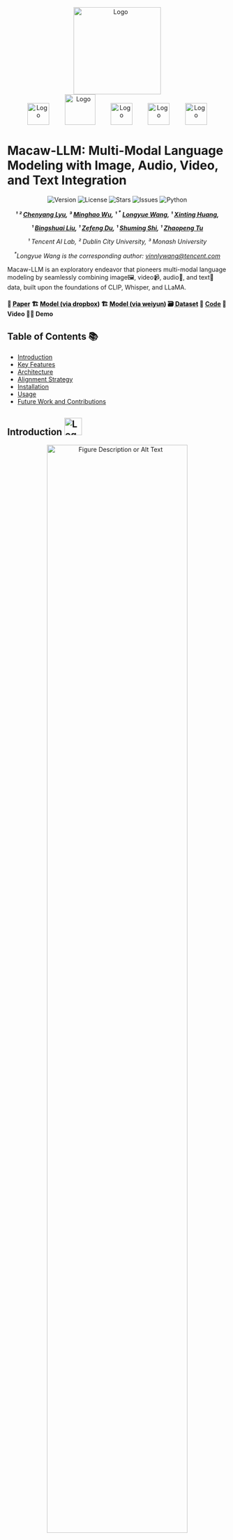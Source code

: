 <div align="center">
  <img src="https://raw.githubusercontent.com/lyuchenyang/Macaw-LLM/main/assets/logo-text.png" alt="Logo" width="200">
</div>

<div align="center"> <img src="/assets/2-watermark.png" alt="Logo" width="50"> &nbsp; &nbsp; &nbsp; &nbsp; <img src="/assets/1-watermark.png" alt="Logo" width="70"> &nbsp; &nbsp; &nbsp; &nbsp; <img src="/assets/0-watermark.png" alt="Logo" width="50"> &nbsp; &nbsp; &nbsp; &nbsp; <img src="/assets/3-watermark.png" alt="Logo" width="50"> &nbsp; &nbsp; &nbsp; &nbsp; <img src="/assets/4-watermark.png" alt="Logo" width="50"> </div>

# Macaw-LLM: Multi-Modal Language Modeling with Image, Audio, Video, and Text Integration


<div align="center">
<img src="https://img.shields.io/badge/Version-1.0.0-blue.svg" alt="Version"> 
<img src="https://img.shields.io/badge/License-CC%20BY%204.0-green.svg" alt="License">
<img src="https://img.shields.io/github/stars/lyuchenyang/Macaw-LLM?color=yellow" alt="Stars">
<img src="https://img.shields.io/github/issues/lyuchenyang/Macaw-LLM?color=red" alt="Issues">
<img src="https://img.shields.io/badge/python-3.8-purple.svg" alt="Python">
  
  
<!-- **Authors:** -->

**_¹ ² [Chenyang Lyu](https://lyuchenyang.github.io), ³ [Minghao Wu](https://minghao-wu.github.io/), ¹ <sup>*</sup> [Longyue Wang](http://www.longyuewang.com/), ¹ [Xinting Huang](https://timhuang1.github.io/),_**

**_¹ [Bingshuai Liu](bingshuailiu.github.io), ¹ [Zefeng Du](https://seeledu.github.io/index-en.html), ¹ [Shuming Shi](https://shumingshi.github.io/), ¹ [Zhaopeng Tu](http://www.zptu.net/)_**


<!-- **Affiliations:** -->

_¹ Tencent AI Lab, ² Dublin City University, ³ Monash University_

_<sup>*</sup>Longyue Wang is the corresponding author: [vinnlywang@tencent.com](mailto:{vinnlywang@tencent.com)_
</div>


Macaw-LLM is an exploratory endeavor that pioneers multi-modal language modeling by seamlessly combining image🖼️, video📹, audio🎵, and text📝 data, built upon the foundations of CLIP, Whisper, and LLaMA.

#### 📰 <a href="https://tinyurl.com/4rsexudv" style="color: black; text-decoration: underline;text-decoration-style: dotted;">Paper</a>     :building_construction: <a href="https://tinyurl.com/yem9m4nf" style="color: black; text-decoration: underline;text-decoration-style: dotted;">Model (via dropbox)</a>    :building_construction: <a href="https://share.weiyun.com/27EFG2pq" style="color: black; text-decoration: underline;text-decoration-style: dotted;">Model (via weiyun)</a>    :card_file_box: <a href="/data" style="color: black; text-decoration: underline;text-decoration-style: dotted;">Dataset</a>    :bricks: [Code](#usage)    :monocle_face: Video    :technologist: Demo    

## Table of Contents 📚

- [Introduction](#introduction)
- [Key Features](#key-features)
- [Architecture](#architecture)
- [Alignment Strategy](#alignment-strategy)
- [Installation](#installation)
- [Usage](#usage)
- [Future Work and Contributions](#future-work-and-contributions)

## Introduction <img src="/assets/4-watermark.png" alt="Logo" width="40">
<div align="center">
  <img src="assets/alignment.png" alt="Figure Description or Alt Text" width="80%">
</div>

<!-- ![Figure Description or Alt Text](alignment.png) -->

In recent years, the field of language modeling has witnessed remarkable advancements. However, the integration of multiple modalities, such as images, videos, audios, and text, has remained a challenging task. Macaw-LLM is a model of its kind, bringing together state-of-the-art models for processing visual, auditory, and textual information, namely CLIP, Whisper, and LLaMA.

## Key Features 🔑

Macaw-LLM boasts the following unique features:

1. **Simple & Fast Alignment**: Macaw-LLM enables seamless integration of multi-modal data through simple and fast alignment to LLM embeddings. This efficient process ensures quick adaptation of diverse data types.
2. **One-Stage Instruction Fine-Tuning**: Our model streamlines the adaptation process through one-stage instruction fine-tuning, promoting a more efficient learning experience.
3. **New Multi-modal Instruction Dataset**: We create a new multi-modal instruction dataset that covers diverse instructional tasks leveraging image and video modalities, which facilitates future work on multi-modal LLMs.


## Architecture <img src="/assets/2-watermark.png" alt="Logo" width="40">

Macaw-LLM is composed of three main components:

1. **CLIP**: Responsible for encoding images and video frames.
2. **Whisper**: Responsible for encoding audio data.
3. **LLM** (LLaMA/Vicuna/Bloom): The language model that encodes instructions and generates responses.

The integration of these models allows Macaw-LLM to process and analyze multi-modal data effectively.

## Alignment Strategy <img src="/assets/3-watermark.png" alt="Logo" width="40">

Our novel alignment strategy enables faster adaptation by efficiently bridging multi-modal features to textual features. The process involves:

1. Encoding multi-modal features with CLIP and Whisper.
2. Feeding the encoded features into an attention function, wherein the multi-modal features serve as the query and the embedding matrix of LLaMA as the key and value.
3. Injecting the outputs into the input sequence (before instruction tokens) of LLaMA, allowing for a streamlined alignment process with minimal additional parameters.

## New Multi-modal Instruction Dataset 🆕
<div align="center">
  <img src="assets/dataset.png" alt="Figure Description or Alt Text" width="80%">
</div>
In this project, we generate a dataset using GPT-3.5-Turbo by providing image or video captions as prompts. To create this dataset, we use captions from the MS COCO dataset for images and the Charades and AVSD datasets for videos. Our dataset consists of approximately 69K examples based on COCO image captions and 50K examples based on Charades and AVSD video captions. We currently focus on single-turn dialogues but plan to expand into multi-turn dialogues and diverse multi-modal content in the future. This will enrich the dataset and improve fine-tuning for language learning models (LLMs).
<div align="center">
  <img src="assets/dataset_table.png" alt="Figure Description or Alt Text" width="70%">
</div>

## Installation <img src="/assets/1-watermark.png" alt="Logo" width="60">

To install Macaw-LLM, follow these steps:

```bash
# Clone the repository
git clone https://github.com/lyuchenyang/Macaw-LLM.git

# Change to the Macaw-LLM directory
cd Macaw-LLM

# Install required packages
pip install -r requirements.txt

# Install ffmpeg
yum install ffmpeg -y

# Install apex
git clone https://github.com/NVIDIA/apex.git
cd apex
python setup.py install
cd ..
```

## Usage 🚀

1. **Downloading dataset:** 
   - Text data: [stanford_alpaca/alpaca_data.json](https://github.com/tatsu-lab/stanford_alpaca/blob/main/alpaca_data.json) 
   - Image data: [COCO Dataset](https://cocodataset.org/#home) [VQA Dataset](https://visualqa.org/download.html)
   - Video data: [Charades](https://allenai.org/plato/charades/) and [Video Dialog](https://video-dialog.com/)
   - Image instruction data: [Macaw-LLM image instruction dataset](https://github.com/lyuchenyang/Macaw-LLM/blob/main/data/generated_examples_coco.json)
   - Video instruction data: [Macaw-LLM video instruction dataset](https://github.com/lyuchenyang/Macaw-LLM/blob/main/data/generated_examples_avsd.json)

2. **Dataset preprocessing:** 
   - Place the data in three modalities to specific folders - `data/text/`, `data/image/`, `data/video/`
   - Extract frames and audio from videos: 
     ```
     python preprocess_data.py
     ```
   - Transform supervised data to dataset: 
     ```
     python preprocess_data_supervised.py
     ```
   - Transform unsupervised data to dataset: 
     ```
     python preprocess_data_unsupervised.py
     ```

3. **Training:** 
   - Execute the training script (you can specify the training parameters inside):
     ```
     ./train.sh
     ```

4. **Inference:** 
   - Execute the inference script (you can give any customized inputs inside):
     ```
     ./inference.sh
     ```

## Examples <img src="/assets/0-watermark.png" alt="Logo" width="40">
We present several examples that highlight the proficiency of our Macaw-LLM in understanding and following multi-modal instructions.
These examples showcase our system's multi-modal ability to understand and generate responses based on images and videos. These examples demonstrate how our system comprehends visual content and produces high-quality, fluent responses in natural language conversations. Our system generates contextually relevant and informative answers to various questions about the image, demonstrating its capability to communicate about visual content naturally and fluently.

<div align="center">
  <img src="assets/examples-all.png" alt="Figure Description or Alt Text" width="96%">
</div>

## Future Work and Contributions 🚀

While our model is still in its early stages, we believe that Macaw-LLM paves the way for future research in the realm of multi-modal language modeling. The integration of diverse data modalities holds immense potential for pushing the boundaries of artificial intelligence and enhancing our understanding of complex real-world scenarios. By introducing Macaw-LLM, we hope to inspire further exploration and innovation in this exciting area of study.

We welcome contributions from the community to improve and expand Macaw-LLM's capabilities. 🤝

## ToDo 👨‍💻
- [ ] **Evaluation:** We show some examples showcasing the multi-modal ability of our Macaw-LLM. However, we acknowledge that these efforts may not be fully adequate for accurately and comprehensively demonstrate model capabilities. We aim to conduct extensive evaluation on our systems to evaluate its capability.
    
- [ ] **More Language Models:** We aim to extend Macaw-LLM by incorporating additional language models like Dolly, BLOOM, T-5, etc. This will enable more robust and versatile processing and understanding of multi-modal data.

- [ ] **Multilingual Support:** Our next step is to support multiple languages, moving towards true multi-modal and multilingual language models. We believe this will significantly broaden Macaw-LLM's applicability and enhance its understanding of diverse, global contexts.

## Acknowledgements 🙏

We would like to express our gratitude to the following open-source projects for their valuable contributions to Macaw-LLM:

- [Stanford Alpaca](https://github.com/tatsu-lab/stanford_alpaca/) for providing the Alpaca dataset, which we used in our experiments.
- [Parrot](https://github.com/wxjiao/parrot) for providing a helpful implementation of the training of LLaMA.
- [CLIP](https://github.com/openai/CLIP) for providing a strong image and video encoding model.
- [Whisper](https://github.com/s3prl/s3prl) for providing a strong audio encoding model.
- [LLaMA](https://github.com/salesforce/llama) for providing a powerful LLM.

We would also like to thank the developers and maintainers of these projects for their dedication and hard work in making their projects open-source and accessible to the community.


## Citation

```bibtex
@article{lyu2023macaw,
  title={Macaw-LLM: Multi-Modal Language Modeling with Image, Audio, Video, and Text Integration},
  author={Lyu, Chenyang and Wu, Minghao and Wang, Longyue and Huang, Xinting and Liu, Bingshuai and Du, Zefeng and Shi, Shuming and Tu, Zhaopeng},
  journal={arXiv preprint arXiv:2306.09093},
  year={2023}
}
```
